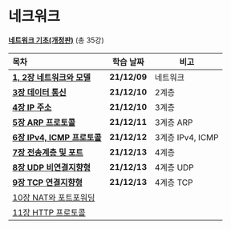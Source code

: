 # 네크워크

**[네트워크 기초(개정판)](https://www.youtube.com/playlist?list=PL0d8NnikouEWcF1jJueLdjRIC4HsUlULi)** (총 35강)

| 목차                                                        | 학습 날짜    | 비고             |
| :---------------------------------------------------------- | ------------ | ---------------- |
| **[1, 2장 네트워크와 모델](./1,2장-네트워크와-모델.md)**    | **21/12/09** | 네트워크         |
| **[3장 데이터 통신](./3장-데이터-통신.md)**                 | **21/12/10** | 2계층            |
| **[4장 IP 주소](./4장-IP-주소.md)**                         | **21/12/10** | 3계층            |
| **[5장 ARP 프로토콜](./5장-ARP-프로토콜.md)**               | **21/12/11** | 3계층 ARP        |
| **[6장 IPv4, ICMP 프로토콜](./6장-IPv4,-ICMP-프로토콜.md)** | **21/12/12** | 3계층 IPv4, ICMP |
| **[7장 전송계층 및 포트](./7장-전송계층-및-포트.md)**       | **21/12/13** | 4계층            |
| **[8장 UDP 비연결지향형](./8장-UDP-비연결지향형.md)**       | **21/12/13** | 4계층 UDP        |
| **[9장 TCP 연결지향형](./9장-TCP-연결지향형.md)**           | **21/12/13** | 4계층 TCP        |
| [10장 NAT와 포트포워딩](./10장-NAT와-포트포워딩.md)         |              |                  |
| [11장 HTTP 프로토콜](./11장-HTTP-프로토콜.md)               |              |                  |

